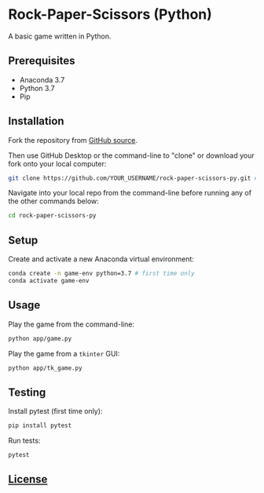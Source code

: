# Rock-Paper-Scissors (Python)

A basic game written in Python.

## Prerequisites

  + Anaconda 3.7
  + Python 3.7
  + Pip

## Installation

Fork the repository from [GitHub source](https://github.com/prof-rossetti/rock-paper-scissors-py).

Then use GitHub Desktop or the command-line to "clone" or download your fork onto your local computer:

```sh
git clone https://github.com/YOUR_USERNAME/rock-paper-scissors-py.git # this is the HTTP address, but you could alternatively use the SSH address
```

Navigate into your local repo from the command-line before running any of the other commands below:

```sh
cd rock-paper-scissors-py
```

## Setup

Create and activate a new Anaconda virtual environment:

```sh
conda create -n game-env python=3.7 # first time only
conda activate game-env
```

## Usage

Play the game from the command-line:

```sh
python app/game.py
```

Play the game from a `tkinter` GUI:

```sh
python app/tk_game.py
```

## Testing

Install pytest (first time only):

```sh
pip install pytest
```

Run tests:

```sh
pytest
```

## [License](/LICENSE.md)
